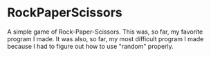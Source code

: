 # RockPaperScissors
A simple game of Rock-Paper-Scissors.
This was, so far, my favorite program I made.
It was also, so far, my most difficult program I made because I had to figure out how to use "random" properly.
